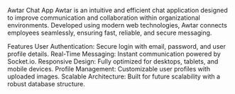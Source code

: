 Awtar Chat App
Awtar is an intuitive and efficient chat application designed to improve communication and collaboration within organizational environments. Developed using modern web technologies, Awtar connects employees seamlessly, ensuring fast, reliable, and secure messaging.

Features
User Authentication: Secure login with email, password, and user profile details.
Real-Time Messaging: Instant communication powered by Socket.io.
Responsive Design: Fully optimized for desktops, tablets, and mobile devices.
Profile Management: Customizable user profiles with uploaded images.
Scalable Architecture: Built for future scalability with a robust database structure.
